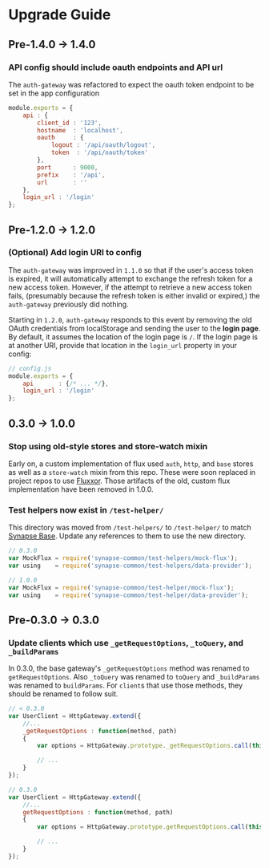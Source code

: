 Upgrade Guide
=============

Pre-1.4.0 -> 1.4.0
------------------
### API config should include oauth endpoints and API url

The `auth-gateway` was refactored to expect the oauth token endpoint to be set in the app configuration

```JavaScript
module.exports = {
    api : {
        client_id : '123',
        hostname  : 'localhost',
        oauth     : {
            logout : '/api/oauth/logout',
            token  : '/api/oauth/token'
        },
        port      : 9000,
        prefix    : '/api',
        url       : ''
    },
    login_url : '/login'
};
```

Pre-1.2.0 -> 1.2.0
------------------

### (Optional) Add login URI to config

The `auth-gateway` was improved in `1.1.0` so that if the user's access token is expired, it will automatically attempt to exchange the refresh token for a new access token. However, if the attempt to retrieve a new access token fails, (presumably because the refresh token is either invalid or expired,) the `auth-gateway` previously did nothing.

Starting in `1.2.0`, `auth-gateway` responds to this event by removing the old OAuth credentials from localStorage and sending the user to the **login page**. By default, it assumes the location of the login page is `/`. If the login page is at another URI, provide that location in the `login_url` property in your config:

```JavaScript
// config.js
module.exports = {
    api       : {/* ... */},
    login_url : '/login'
};
```

0.3.0 -> 1.0.0
------------------

### Stop using old-style stores and store-watch mixin

Early on, a custom implementation of flux used `auth`, `http`, and `base` stores as well as a `store-watch` mixin from this repo. These were soon replaced in project repos to use [Fluxxor](https://github.com/BinaryMuse/fluxxor). Those artifacts of the old, custom flux implementation have been removed in 1.0.0.

### Test helpers now exist in `/test-helper/`

This directory was moved from `/test-helpers/` to `/test-helper/` to match [Synapse Base](https://github.com/synapsestudios/synapse-base). Update any references to them to use the new directory.

```js
// 0.3.0
var MockFlux = require('synapse-common/test-helpers/mock-flux');
var using    = require('synapse-common/test-helpers/data-provider');

// 1.0.0
var MockFlux = require('synapse-common/test-helper/mock-flux');
var using    = require('synapse-common/test-helper/data-provider');
```

Pre-0.3.0 -> 0.3.0
------------------

### Update clients which use `_getRequestOptions`, `_toQuery`, and `_buildParams`

In 0.3.0, the base gateway's `_getRequestOptions` method was renamed to `getRequestOptions`. Also `_toQuery` was renamed to `toQuery` and `_buildParams` was renamed to `buildParams`. For `client`s that use those methods, they should be renamed to follow suit.

```js
// < 0.3.0
var UserClient = HttpGateway.extend({
    //...
    _getRequestOptions : function(method, path)
    {
        var options = HttpGateway.prototype._getRequestOptions.call(this, method, path);

        // ...
    }
});

// 0.3.0
var UserClient = HttpGateway.extend({
    //...
    getRequestOptions : function(method, path)
    {
        var options = HttpGateway.prototype.getRequestOptions.call(this, method, path);

        // ...
    }
});
```
